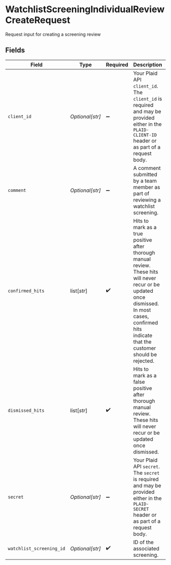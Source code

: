 # WatchlistScreeningIndividualReviewCreateRequest

Request input for creating a screening review


## Fields

| Field                                                                                                                                                                                                | Type                                                                                                                                                                                                 | Required                                                                                                                                                                                             | Description                                                                                                                                                                                          | Example                                                                                                                                                                                              |
| ---------------------------------------------------------------------------------------------------------------------------------------------------------------------------------------------------- | ---------------------------------------------------------------------------------------------------------------------------------------------------------------------------------------------------- | ---------------------------------------------------------------------------------------------------------------------------------------------------------------------------------------------------- | ---------------------------------------------------------------------------------------------------------------------------------------------------------------------------------------------------- | ---------------------------------------------------------------------------------------------------------------------------------------------------------------------------------------------------- |
| `client_id`                                                                                                                                                                                          | *Optional[str]*                                                                                                                                                                                      | :heavy_minus_sign:                                                                                                                                                                                   | Your Plaid API `client_id`. The `client_id` is required and may be provided either in the `PLAID-CLIENT-ID` header or as part of a request body.                                                     |                                                                                                                                                                                                      |
| `comment`                                                                                                                                                                                            | *Optional[str]*                                                                                                                                                                                      | :heavy_minus_sign:                                                                                                                                                                                   | A comment submitted by a team member as part of reviewing a watchlist screening.                                                                                                                     | These look like legitimate matches, rejecting the customer.                                                                                                                                          |
| `confirmed_hits`                                                                                                                                                                                     | list[*str*]                                                                                                                                                                                          | :heavy_check_mark:                                                                                                                                                                                   | Hits to mark as a true positive after thorough manual review. These hits will never recur or be updated once dismissed. In most cases, confirmed hits indicate that the customer should be rejected. |                                                                                                                                                                                                      |
| `dismissed_hits`                                                                                                                                                                                     | list[*str*]                                                                                                                                                                                          | :heavy_check_mark:                                                                                                                                                                                   | Hits to mark as a false positive after thorough manual review. These hits will never recur or be updated once dismissed.                                                                             |                                                                                                                                                                                                      |
| `secret`                                                                                                                                                                                             | *Optional[str]*                                                                                                                                                                                      | :heavy_minus_sign:                                                                                                                                                                                   | Your Plaid API `secret`. The `secret` is required and may be provided either in the `PLAID-SECRET` header or as part of a request body.                                                              |                                                                                                                                                                                                      |
| `watchlist_screening_id`                                                                                                                                                                             | *Optional[str]*                                                                                                                                                                                      | :heavy_check_mark:                                                                                                                                                                                   | ID of the associated screening.                                                                                                                                                                      | scr_52xR9LKo77r1Np                                                                                                                                                                                   |